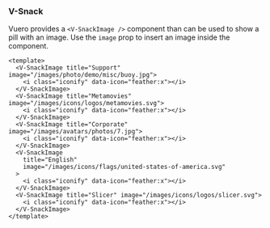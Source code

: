 ### V-Snack

Vuero provides a `<V-SnackImage />` component than can be used to show a
pill with an image. Use the `image` prop to insert
an image inside the component.

<!--code-->

```vue
<template>
  <V-SnackImage title="Support" image="/images/photo/demo/misc/buoy.jpg">
    <i class="iconify" data-icon="feather:x"></i>
  </V-SnackImage>
  <V-SnackImage title="Metamovies" image="/images/icons/logos/metamovies.svg">
    <i class="iconify" data-icon="feather:x"></i>
  </V-SnackImage>
  <V-SnackImage title="Corporate" image="/images/avatars/photos/7.jpg">
    <i class="iconify" data-icon="feather:x"></i>
  </V-SnackImage>
  <V-SnackImage
    title="English"
    image="/images/icons/flags/united-states-of-america.svg"
  >
    <i class="iconify" data-icon="feather:x"></i>
  </V-SnackImage>
  <V-SnackImage title="Slicer" image="/images/icons/logos/slicer.svg">
    <i class="iconify" data-icon="feather:x"></i>
  </V-SnackImage>
</template>
```

<!--/code-->

<!--example-->

<div class="snacks">
    <V-SnackImage title="Support" image="/images/photo/demo/misc/buoy.jpg">
        <i class="iconify" data-icon="feather:x"></i>
    </V-SnackImage>
    <V-SnackImage title="Metamovies" image="/images/icons/logos/metamovies.svg">
        <i class="iconify" data-icon="feather:x"></i>
    </V-SnackImage>
    <V-SnackImage title="Corporate" image="/images/avatars/photos/7.jpg">
        <i class="iconify" data-icon="feather:x"></i>
    </V-SnackImage>
    <V-SnackImage title="English" image="/images/icons/flags/united-states-of-america.svg">
        <i class="iconify" data-icon="feather:x"></i>
    </V-SnackImage>
    <V-SnackImage title="Slicer" image="/images/icons/logos/slicer.svg">
        <i class="iconify" data-icon="feather:x"></i>
    </V-SnackImage>
</div>

<!--/example-->

